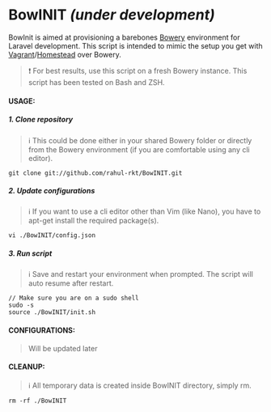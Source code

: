# BowINIT *(under development)*
BowInit is aimed at provisioning a barebones [Bowery](http://bowery.io/) environment for Laravel development. This script is intended to mimic the setup you get with [Vagrant](https://www.vagrantup.com/)/[Homestead](http://laravel.com/docs/5.0/homestead) over Bowery.

>:exclamation: For best results, use this script on a fresh Bowery instance. This script has been tested on Bash and ZSH.


#### USAGE:

##### 1. Clone repository
>:information_source: This could be done either in your shared Bowery folder or directly from the Bowery environment (if you are comfortable using any cli editor).

```
git clone git://github.com/rahul-rkt/BowINIT.git
```

##### 2. Update configurations
>:information_source: If you want to use a cli editor other than Vim (like Nano), you have to apt-get install the required package(s).

```
vi ./BowINIT/config.json
```

##### 3. Run script
>:information_source: Save and restart your environment when prompted. The script will auto resume after restart.

```
// Make sure you are on a sudo shell
sudo -s
source ./BowINIT/init.sh
```


#### CONFIGURATIONS:
> Will be updated later




#### CLEANUP:
>:information_source: All temporary data is created inside BowINIT directory, simply rm.

```
rm -rf ./BowINIT
```
